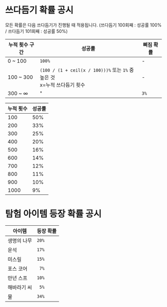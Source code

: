 # 쓰다듬기 확률 공시
모든 확률은 다음 쓰다듬기가 진행될 때 적용됩니다. (쓰다듬기 100회째 : 성공률 100% / 쓰다듬기 101회째 : 성공률 50%)

| 누적 횟수 구간 | 성공률 | 삐짐 확률 |
| -------- | ------ | --------- |
| 0 ~ 100 | `100%` | - |
| 100 ~ 300 | `(100 / (1 + ceil(x / 100)))%` 또는 `1%` 중 높은 것<br>x=누적 쓰다듬기 횟수 | - |
| 300 ~ ∞ | " | `3%` |

| 누적 횟수 | 성공률 |
| -------- | ------ |
| 100 | 50% |
| 200 | 33% |
| 300 | 25% |
| 400 | 20% |
| 500 | 16% |
| 600 | 14% |
| 700 | 12% |
| 800 | 11% |
| 900 | 10% |
| 1000 | 9% |

# 탐험 아이템 등장 확률 공시

| 아이템 | 등장 확률 |
| ----- | --------- |
| 생명의 나무 | `20%` |
| 운석 | `17%` |
| 미스릴 | `15%` |
| 포스 코어 | ` 7%` |
| 만년 스프 | `10%` |
| 해바라기 씨 | ` 5%` |
| 물 | `34%` |
